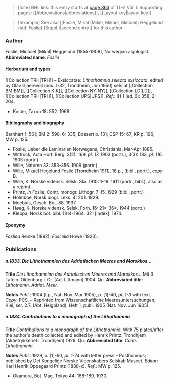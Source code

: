 > [!cite] BHL link: this entry starts at [page 863](https://www.biodiversitylibrary.org/page/33120994) of TL-2 Vol. I.
> Supporting pages: [[Abbreviations|abbreviations]], [[Layout key|layout key]].

> [!example] See also [[Foslie, Mikal (Mikel, Mikael, Michael) Heggelund {std. Foslie} (Suppl.)|second entry]] for this author

### Author

Foslie, Michael (Mikal) Heggelund (1855-1909), Norwegian algologist. 
**Abbreviated name**: *Foslie*

#### Herbarium and types

[[Collection TRH|TRH]] – Exsiccatae: *Lithothamnia selecta exsiccata*, edited by Olav Gjaerevoll (nos. 1-32, Trondheim, Jun 1950) sets at [[Collection BM|BM]], [[Collection K|K]], [[Collection NY|NY]], [[Collection LD|LD]], [[Collection TRH|TRH]], [[Collection UPS|UPS]].
*Ref*.: IH 1 (ed. 6): 358, 2: 204.
- Koster, Taxon 18: 552. 1969.

#### Bibliography and biography

Barnhart 1: 561; BM 2: 598, 6: 335; Bossert p. 131; CSP 15: 67; KR p. 196; MW p. 125.
- Foslie, Ueber die Laminarien Norwegens, Christiania, Mar-Apr 1885.
- Wittrock, Acta Horti Berg. 3(2): 169, *pl. 17.* 1903 (portr.), 3(3): 183, *pl. 116*. 1905 (portr.)
- Wille, Naturen 33: 353-356. 1909 (portr.)
- Wille, Mikael Hegelund Foslie \[Trondheim 1911\], 18 p., (bibl., portr.), *copy* B.
- Wille, K. Norske vidensk. Selsk. Skr. 1910: 1-18. 1911 (portr., bibl.), also as a reprint.
- Printz, *in* Foslie, Contr. monogr. Lithogr. 7-15. 1929 (bibl., portr.)
- Holmboe, Norsk biogr. Leks. 4: 201. 1929.
- Moebius, Gesch. Bot. 88. 1937.
- Høeg, K. Norske vidensk. Selsk. Forh. 16: 21\*-36\*. 1944 (portr.)
- Kleppa, Norsk bot. bibl. 1814-1964. 321 \[index\]. 1974.

#### Eponymy

*Fosliea* Reinke (1892); *Fosliella* Howe (1920).

### Publications

##### n.1833. Die Lithothamnien des Adriatischen Meeres and Marokkos...

**Title**
*Die Lithothamnien des Adriatischen Meeres and Marokkos...* Mit 3 Tafeln. Oldenburg i. Gr. (Ad. Littmann) 1904. Qu.
**Abbreviated title**: *Lithothamn. Adriat. Meer.*

**Notes**
*Publ*.: 1904 (t.p., Nat. Nov. Mar 1905), p. \[1\]-40, *pl. 1-3* with text. *Copy*: PCS. – Reprinted from Wissenschaftliche Meeresuntersuchungen, Kiel, ser. 2.7. (Abt. Helgoland), Heft 1, publ. 1905 (Nat. Nov. Jun 1905).

##### n.1834. Contributions to a monograph of the Lithothamnia

**Title**
*Contributions to a monograph of the Lithothamnia*. With 75 plates/after the author's death collected and edited by Henrik Printz. Trondhjem (Aktietrykkeriet i Trondhjem) 1929. Qu.
**Abbreviated title**: *Contr. Lithothamnia*.

**Notes**
*Publ*.: 1929, p. \[1\]-60, *pl. 1-74* with letter press – Posthumous; published by Det Kongelige Norske Videnskabers Selskab Museet.
*Editor*: Karl Henrik Oppegaard Printz (1888-x).
*Ref*.: MW p. 125.
- Okamura, Bot. Mag. Tokyo 44: 188-189. 1930.


